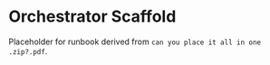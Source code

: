 # Orchestrator Scaffold

Placeholder for runbook derived from `can you place it all in one .zip?.pdf`.


